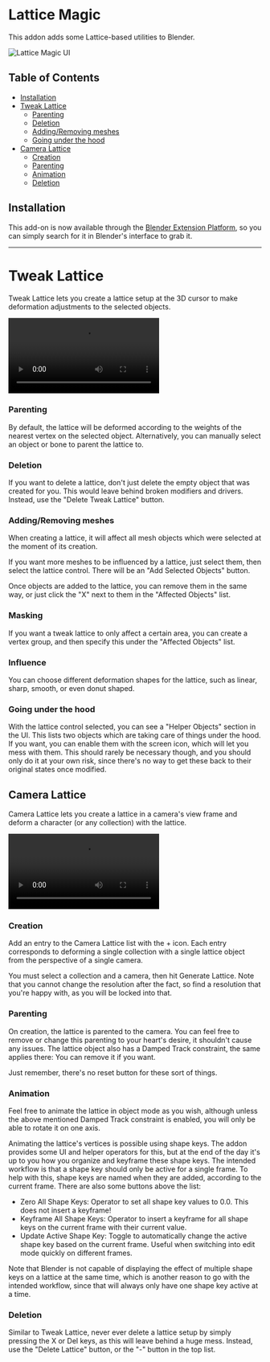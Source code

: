 # Lattice Magic
This addon adds some Lattice-based utilities to Blender. 

![Lattice Magic UI](/media/addons/lattice_magic/lattice_magic.png)

## Table of Contents

- [Installation](#installation)
- [Tweak Lattice](#tweak-lattice)
    - [Parenting](#parenting)
    - [Deletion](#deletion)
    - [Adding/Removing meshes](#addingremoving-meshes)
    - [Going under the hood](#going-under-the-hood)
- [Camera Lattice](#camera-lattice)
    - [Creation](#creation)
    - [Parenting](#parenting-1)
    - [Animation](#animation)
    - [Deletion](#deletion-1)


## Installation
This add-on is now available through the [Blender Extension Platform](https://extensions.blender.org/add-ons/latticemagic/), so you can simply search for it in Blender's interface to grab it.

---

# Tweak Lattice
Tweak Lattice lets you create a lattice setup at the 3D cursor to make deformation adjustments to the selected objects.  

<video controls src="/media/addons/lattice_magic/tweak_lattice.mp4" title="Title"></video>

### Parenting
By default, the lattice will be deformed according to the weights of the nearest vertex on the selected object. Alternatively, you can manually select an object or bone to parent the lattice to.

### Deletion
If you want to delete a lattice, don't just delete the empty object that was created for you. This would leave behind broken modifiers and drivers. Instead, use the "Delete Tweak Lattice" button.

### Adding/Removing meshes
When creating a lattice, it will affect all mesh objects which were selected at the moment of its creation.  

If you want more meshes to be influenced by a lattice, just select them, then select the lattice control. There will be an "Add Selected Objects" button.  

Once objects are added to the lattice, you can remove them in the same way, or just click the "X" next to them in the "Affected Objects" list.

### Masking
If you want a tweak lattice to only affect a certain area, you can create a vertex group, and then specify this under the "Affected Objects" list.

### Influence
You can choose different deformation shapes for the lattice, such as linear, sharp, smooth, or even donut shaped.

### Going under the hood
With the lattice control selected, you can see a "Helper Objects" section in the UI. This lists two objects which are taking care of things under the hood. If you want, you can enable them with the screen icon, which will let you mess with them. This should rarely be necessary though, and you should only do it at your own risk, since there's no way to get these back to their original states once modified.


## Camera Lattice
Camera Lattice lets you create a lattice in a camera's view frame and deform a character (or any collection) with the lattice.

<video controls src="/media/addons/lattice_magic/camera_lattice.mp4" title="Title"></video>

### Creation
Add an entry to the Camera Lattice list with the + icon. Each entry corresponds to deforming a single collection with a single lattice object from the perspective of a single camera.  

You must select a collection and a camera, then hit Generate Lattice. Note that you cannot change the resolution after the fact, so find a resolution that you're happy with, as you will be locked into that.  

### Parenting
On creation, the lattice is parented to the camera. You can feel free to remove or change this parenting to your heart's desire, it shouldn't cause any issues. The lattice object also has a Damped Track constraint, the same applies there: You can remove it if you want.  

Just remember, there's no reset button for these sort of things.

### Animation
Feel free to animate the lattice in object mode as you wish, although unless the above mentioned Damped Track constraint is enabled, you will only be able to rotate it on one axis.  

Animating the lattice's vertices is possible using shape keys. The addon provides some UI and helper operators for this, but at the end of the day it's up to you how you organize and keyframe these shape keys.
The intended workflow is that a shape key should only be active for a single frame. To help with this, shape keys are named when they are added, according to the current frame. There are also some buttons above the list:
- Zero All Shape Keys: Operator to set all shape key values to 0.0. This does not insert a keyframe!  
- Keyframe All Shape Keys: Operator to insert a keyframe for all shape keys on the current frame with their current value.  
- Update Active Shape Key: Toggle to automatically change the active shape key based on the current frame. Useful when switching into edit mode quickly on different frames.  

Note that Blender is not capable of displaying the effect of multiple shape keys on a lattice at the same time, which is another reason to go with the intended workflow, since that will always only have one shape key active at a time.


### Deletion  
Similar to Tweak Lattice, never ever delete a lattice setup by simply pressing the X or Del keys, as this will leave behind a huge mess. Instead, use the "Delete Lattice" button, or the "-" button in the top list.  
